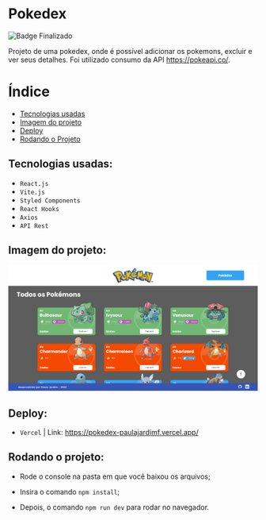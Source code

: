 
# Pokedex

![Badge Finalizado](http://img.shields.io/static/v1?label=STATUS&message=FINALIZADO&color=RED&style=for-the-badge)

Projeto de uma pokedex, onde é possível adicionar os pokemons, excluir e ver seus detalhes.
Foi utilizado consumo da API <https://pokeapi.co/>.



# Índice

* [Tecnologias usadas](#tecnologias-usadas)
* [Imagem do projeto](#imagem-do-projeto)
* [Deploy](#deploy)
* [Rodando o Projeto](#rodando-o-projeto)


## Tecnologias usadas:

- ``React.js``
- ``Vite.js``
- ``Styled Components``
- ``React Hooks``
- ``Axios``
- ``API Rest``

## Imagem do projeto:

![imagem da Pokedex](./img-projeto.png)


## Deploy:

- ``Vercel`` | Link: <https://pokedex-paulajardimf.vercel.app/>


## Rodando o projeto:
- Rode o console na pasta em que você baixou os arquivos;

- Insira o comando ``npm install``;

- Depois, o comando ``npm run dev`` para rodar no navegador.
